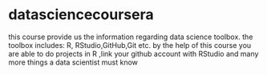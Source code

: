 # datasciencecoursera
this course provide us the information regarding data science toolbox.
the toolbox includes: R, RStudio,GitHub,Git etc.
by the help of this course you are able to do projects in R ,link your github account with RStudio and many more things a data scientist must know
